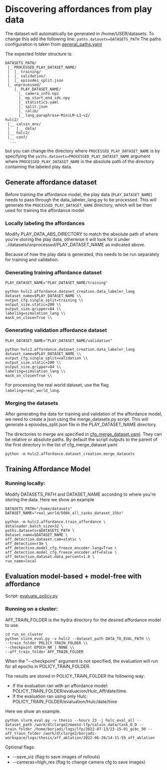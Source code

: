 # Discovering affordances from play data
The dataset will automatically be generated in /home/USER/datasets. To change this add the following line:
`paths.datasets=DATASETS_PATH`
The paths configuration is taken from [general_paths.yaml](../conf/paths/general_paths.yaml)

The expected folder structure is:
```
DATASETS_PATH/
 |_ PROCESSED_PLAY_DATASET_NAME/
 |  |_ training/
 |  |_ validation/
 |  |_ episodes_split.json
 |_ unprocessed/
    |_ PLAY_DATASET_NAME/
      |_ camera_info.npz
      |_ ep_start_end_ids.npy
      |_ statistics.yaml
      |_ split.json
      |_ calib/
      |_ lang_paraphrase-MiniLM-L3-v2/
hulc2/
 |__ calvin_env/
 |   |__ data/
 |__ hulc2/
 |__ conf/
  ...
```
but you can change the directory where `PROCESSED_PLAY_DATASET_NAME` is by specifying the `paths.datasets=PROCESSED_PLAY_DATASET_NAME` argument where `PROCESSED_PLAY_DATASET_NAME` is the absolute path of the directory containing the labeled play data.
## Generate affordance dataset
Before training the affordance model, the play data (`PLAY_DATASET_NAME`) needs to pass through the data_labeler_lang.py to be processed. This will generate the `PROCESSED_PLAY_DATASET_NAME` directory, which will be then used for training the affordance model

### Locally labeling the affordances
Modify PLAY_DATA_ABS_DIRECTORY to match the absolute path of where you're storing the play data, otherwise it will look for it under ../datasets/unprocessed/PLAY_DATASET_NAME as indicated above.

Because of how the play data is generated, this needs to be run separately for training and validation.

### Generating training affordance dataset
```
PLAY_DATASET_NAME="PLAY_DATASET_NAME/training"

python hulc2.affordance.dataset_creation.data_labeler_lang
dataset_name=$PLAY_DATASET_NAME \\
output_cfg.single_split=training \\
output_size.static=200 \\
output_size.gripper=84 \\
labeling=simulation_lang \\
mask_on_close=True \\
```

### Generating validation affordance dataset
```
PLAY_DATASET_NAME="PLAY_DATASET_NAME/validation"

python hulc2.affordance.dataset_creation.data_labeler_lang
dataset_name=$PLAY_DATASET_NAME \\
output_cfg.single_split=validation \\
output_size.static=200 \\
output_size.gripper=84 \\
labeling=simulation_lang \\
mask_on_close=True \\
```

For processing the real world dataset, use the flag `labeling=real_world_lang`.
### Merging the datasets
After generating the data for training and validation of the affordance model, we need to create a json using the merge_datasets.py script. This will generate a episodes_split.json file in the PLAY_DATASET_NAME directory.

The directories to merge are specified in [cfg_merge_dataset.yaml](../conf/affordance/cfg_merge_dataset.yaml). They can be relative or absolute paths. By default the script outputs to the parent of the first directory in the list of cfg_merge_dataset.yaml

```
python -m hulc2.affordance.dataset_creation.merge_datasets
```

## Training Affordance Model
### Running locally:
Modify DATASETS_PATH and DATASET_NAME according to where you're storing the data. Here we show an example

```
DATASETS_PATH="/home/datasets"
DATASET_NAME="real_world/500k_all_tasks_dataset_15hz"

python -m hulc2.affordance.train_affordance \
dataloader.batch_size=32 \
paths.datasets=$DATASETS_PATH \
dataset_name=$DATASET_NAME \
aff_detection.dataset.cam=static \
aff_detection=r3m \
aff_detection.model_cfg.freeze_encoder.lang=True \
aff_detection.model_cfg.freeze_encoder.aff=False \
aff_detection.dataset.data_percent=1.0 \
run_name=local
```

## Evaluation model-based + model-free with affordance
Script: [evaluate_policy.py](../hulc2/evaluation/evaluate_policy.py)

### Running on a cluster:
AFF_TRAIN_FOLDER is the hydra directory for the desired affordance model to use.

```
cd run_on_cluster
python slurm_eval.py -v hulc2 --dataset_path DATA_TO_EVAL_PATH \\
--train_folder POLICY_TRAIN_FOLDER \\
--checkpoint EPOCH_NR | NONE \\
--aff_train_folder AFF_TRAIN_FOLDER
```

When the "--checkpoint" argument is not specified,  the evaluation will run for all epochs in POLICY_TRAIN_FOLDER.

The results are stored in POLICY_TRAIN_FOLDER the following way:
- If the evaluation ran with an affordance model: POLICY_TRAIN_FOLDER/evaluacion/Hulc_Aff/date/time.
- If the evaluation ran using only Hulc: POLICY_TRAIN_FOLDER/evaluation/Hulc/date/time

Here we show an example.
```
python slurm_eval.py -v thesis --hours 23 -j hulc_eval_all --dataset_path /work/dlclarge2/meeso-lfp/calvin_data/task_D_D --train_folder /home/borjadi/logs/lfp/2022-07-13/23-15-01_gcbc_50 --aff_train_folder /work/dlclarge2/borjadi-workspace/logs/thesis/aff_ablation/2022-06-20/14-31-59_aff_ablation
```

Optional flags:
 - --save_viz (flag to save images of rollouts)
 - --cameras=high_res (flag to change camera cfg to save images)

